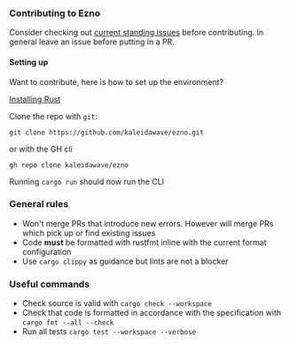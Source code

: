 ### Contributing to Ezno

Consider checking out [current standing issues](https://github.com/kaleidawave/ezno/issues) before contributing. In general leave an issue before putting in a PR.

#### Setting up

Want to contribute, here is how to set up the environment?

[Installing Rust](https://www.rust-lang.org/tools/install)

Clone the repo with `git`:
```
git clone https://github.com/kaleidawave/ezno.git
```
or with the GH cli
```
gh repo clone kaleidawave/ezno
```

Running `cargo run` should now run the CLI 

### General rules

- Won't merge PRs that introduce new errors. However will merge PRs which pick up or find existing issues
- Code **must** be formatted with rustfmt inline with the current format configuration
- Use `cargo clippy` as guidance but lints are not a blocker

### Useful commands

- Check source is valid with `cargo check --workspace`
- Check that code is formatted in accordance with the specification with `cargo fmt --all --check`
- Run all tests `cargo test --workspace --verbose`
